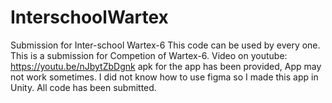 # InterschoolWartex
Submission for Inter-school Wartex-6
This code can be used by every one. This is a submission for Competion of Wartex-6. 
Video on youtube: https://youtu.be/nJbytZbDgnk
apk for the app has been provided, App may not work sometimes.
I did not know how to use figma so I made this app in Unity.
All code has been submitted.
